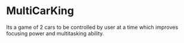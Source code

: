 # MultiCarKing
Its a game of 2 cars to be controlled by user at a time which improves focusing power and multitasking ability.
